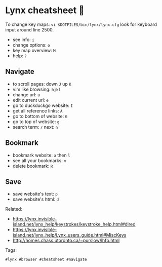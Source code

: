 # Lynx cheatsheet 🐆

To change key maps: `vi $DOTFILES/bin/lynx/lynx.cfg` look for keyboard input 
around line 2500.

* see info: `i`
* change options: `o`
* key map overview: `M`
* help: `?`

## Navigate

* to scroll pages: down `J` up `K`
* vim like browsing: `hjkl`
* change url: `u`
* edit current url: `e`
* go to duckduckgo website: `I`
* get all reference links: `A`
* go to bottom of website: `G`
* go to top of website: `g`
* search term: `/` next: `n`

## Bookmark

* bookmark website: `a` then `l`
* see all your bookmarks: `v`
* delete bookmark: `R`

## Save

* save website's text: `p`
* save website's html: `d`

Related:

* <https://lynx.invisible-island.net/lynx_help/keystrokes/keystroke_help.html#dired>
* <https://lynx.invisible-island.net/lynx_help/Lynx_users_guide.html#MiscKeys>
* <http://homes.chass.utoronto.ca/~purslow/lhfb.html>

Tags:

    #lynx #browser #cheatsheet #navigate
